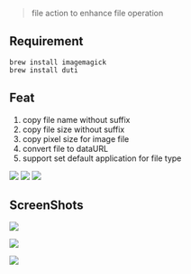 > file action to enhance file operation


## Requirement

```
brew install imagemagick
brew install duti

```

## Feat

1. copy file name without suffix
2. copy file size without suffix
3. copy pixel size for image file
4. convert file to dataURL
5. support set default application for file type



![](https://img.shields.io/badge/version-v1.5-green?style=for-the-badge)
[![](https://img.shields.io/badge/download-click-blue?style=for-the-badge)](https://github.com/kamalyes/alfred-workflows/raw/master/file-enhancer/File%20Enhancer.alfredworkflow)
[![](https://img.shields.io/badge/plist-link-important?style=for-the-badge)](https://raw.githubusercontent.com/kamalyes/alfred-workflows/master/file-enhancer/src/info.plist)



<!-- more -->

## ScreenShots

![](./screenshot1.png)

![](./screenshot2.png)

![](./screenshot.gif)
